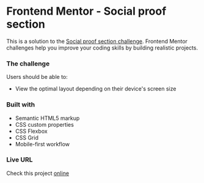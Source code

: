 # Frontend Mentor - Social proof section

This is a solution to the [Social proof section challenge](https://www.frontendmentor.io/challenges/social-proof-section-6e0qTv_bA). Frontend Mentor challenges help you improve your coding skills by building realistic projects.

### The challenge

Users should be able to:

- View the optimal layout depending on their device's screen size

### Built with

- Semantic HTML5 markup
- CSS custom properties
- CSS Flexbox
- CSS Grid
- Mobile-first workflow

### Live URL

Check this project [online](https://ullavs.github.io/frontend-mentor/007/)
